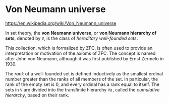# Von Neumann universe

https://en.wikipedia.org/wiki/Von_Neumann_universe

In set theory, the **von Neumann universe**, or **von Neumann hierarchy of sets**, denoted by `V`, is the class of *hereditary well-founded sets*.

This collection, which is formalized by ZFC, is often used to provide an interpretation or motivation of the axioms of ZFC. The concept is named after John von Neumann, although it was first published by Ernst Zermelo in 1930.

The *rank* of a well-founded set is defined inductively as the smallest ordinal number greater than the ranks of all members of the set. In particular, the rank of the empty set is 0, and every ordinal has a rank equal to itself. The sets in `V` are divided into the transfinite hierarchy `Vα` , called the *cumulative hierarchy*, based on their rank.
